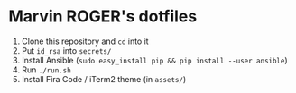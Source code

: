 # Marvin ROGER's dotfiles

1. Clone this repository and `cd` into it
2. Put `id_rsa` into `secrets/`
3. Install Ansible (`sudo easy_install pip && pip install --user ansible`)
4. Run `./run.sh`
6. Install Fira Code / iTerm2 theme (in `assets/`)
